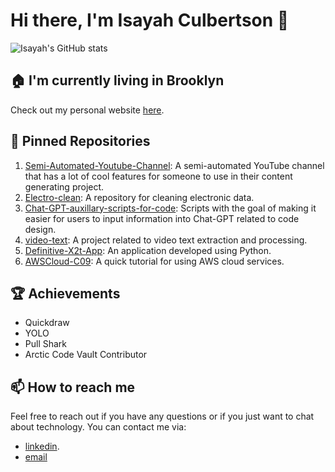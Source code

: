 # Hi there, I'm Isayah Culbertson 👋

![Isayah's GitHub stats](https://github-readme-stats.vercel.app/api?username=isayahc&show_icons=true&theme=transparent)


## 🏠 I'm currently living in Brooklyn
Check out my personal website [here](https://isayahc.github.io).

## 🔭 Pinned Repositories

1. [Semi-Automated-Youtube-Channel](https://github.com/isayahc/Semi-Automated-Youtube-Channel): A semi-automated YouTube channel that has a lot of cool features for someone to use in their content generating project.
2. [Electro-clean](https://github.com/isayahc/Electro-clean): A repository for cleaning electronic data.
3. [Chat-GPT-auxillary-scripts-for-code](https://github.com/isayahc/Chat-GPT-auxillary-scripts-for-code): Scripts with the goal of making it easier for users to input information into Chat-GPT related to code design.
4. [video-text](https://github.com/isayahc/video-text): A project related to video text extraction and processing.
5. [Definitive-X2t-App](https://github.com/isayahc/Definitive-X2t-App): An application developed using Python.
6. [AWSCloud-C09](https://github.com/isayahc/AWSCloud-C09): A quick tutorial for using AWS cloud services.


## 🏆 Achievements

- Quickdraw
- YOLO
- Pull Shark
- Arctic Code Vault Contributor

## 📫 How to reach me
Feel free to reach out if you have any questions or if you just want to chat about technology. You can contact me via:
 - [linkedin](https://www.linkedin.com/in/isayahc/).
 - [email](isayahculbertson@gmail.com)

